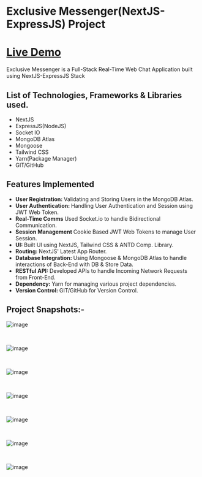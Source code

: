 <h1>Exclusive Messenger(NextJS-ExpressJS) Project</h1>

<h1><a href = "https://web-chat-app-2ksf.onrender.com/">Live Demo</a></h1>

<p>Exclusive Messenger is a Full-Stack Real-Time Web Chat Application built using NextJS-ExpressJS Stack</p>

<h2>List of Technologies, Frameworks & Libraries used.</h2>
<ul>
        <li>NextJS</li>
        <li>ExpressJS(NodeJS)</li>
        <li>Socket IO</li>
        <li>MongoDB Atlas</li>
        <li>Mongoose</li>
        <li>Tailwind CSS</li>
        <li>Yarn(Package Manager)</li>
        <li>GIT/GitHub</li>
</ul>

<h2>Features Implemented</h2>
<ul>
        <li><strong>User Registration: </strong>Validating and Storing Users in the MongoDB Atlas.</li>
        <li><strong>User Authentication: </strong>Handling User Authentication and Session using JWT Web Token.</li>
        <li><strong>Real-Time Comms </strong>Used Socket.io to handle Bidirectional Communication.</li>
        <li><strong>Session Management </strong>Cookie Based JWT Web Tokens to manage User Session.</li>
        <li><strong>UI: </strong>Built UI using NextJS, Tailwind CSS & ANTD Comp. Library.</li>
        <li><strong>Routing: </strong>NextJS' Latest App Router.</li>
        <li><strong>Database Integration: </strong>Using Mongoose & MongoDB Atlas to handle interactions of Back-End with DB & Store Data.</li>
        <li><strong>RESTful API: </strong>Developed APIs to handle Incoming Network Requests from Front-End.</li>
        <li><strong>Dependency: </strong>Yarn for managing various project dependencies.</li>
        <li><strong>Version Control: </strong>GIT/GitHub for Version Control.</li>
</ul>

<h2>Project Snapshots:-</h2>

![image](https://github.com/AbhishekDevJr/Web-Chat-App/assets/101062487/aa67f5d2-3fce-4201-8cf2-3aa8a9a9d906)

<br>

![image](https://github.com/AbhishekDevJr/Web-Chat-App/assets/101062487/98e12a9f-6ec1-464a-8c77-3d717c979d56)

<br>

![image](https://github.com/AbhishekDevJr/Web-Chat-App/assets/101062487/3d2fd9de-3357-4245-a077-9c0a994e3a97)

<br>

![image](https://github.com/AbhishekDevJr/Web-Chat-App/assets/101062487/e1af8387-e934-4075-a084-1e7d60d94c62)

<br>

![image](https://github.com/AbhishekDevJr/Web-Chat-App/assets/101062487/b8da34c0-28e8-4a95-b346-cdb10111a3a0)

<br>

![image](https://github.com/AbhishekDevJr/Web-Chat-App/assets/101062487/06515e48-d4e2-4580-9219-e2e3144fca65)

<br>

![image](https://github.com/AbhishekDevJr/Web-Chat-App/assets/101062487/a6f3a3aa-5711-486d-ae2b-633ffbc9e005)

<br>




